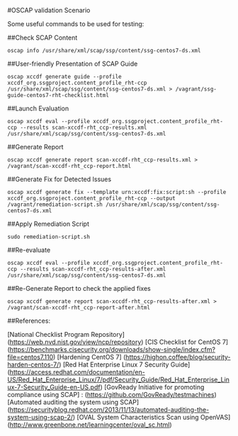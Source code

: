 #OSCAP validation Scenario

Some useful commands to be used for testing:

##Check SCAP Content

```Shell
oscap info /usr/share/xml/scap/ssp/content/ssg-centos7-ds.xml
```

##User-friendly Presentation of SCAP Guide
```Shell
oscap xccdf generate guide --profile xccdf_org.ssgproject.content_profile_rht-ccp /usr/share/xml/scap/ssg/content/ssg-centos7-ds.xml > /vagrant/ssg-guide-centos7-rht-checklist.html
```

##Launch Evaluation 
```Shell
oscap xccdf eval --profile xccdf_org.ssgproject.content_profile_rht-ccp --results scan-xccdf-rht_ccp-results.xml /usr/share/xml/scap/ssg/content/ssg-centos7-ds.xml
```


##Generate Report
```Shell
oscap xccdf generate report scan-xccdf-rht_ccp-results.xml > /vagrant/scan-xccdf-rht_ccp-report.html
```
##Generate Fix for Detected Issues
```Shell
oscap xccdf generate fix --template urn:xccdf:fix:script:sh --profile xccdf_org.ssgproject.content_profile_rht-ccp --output /vagrant/remediation-script.sh /usr/share/xml/scap/ssg/content/ssg-centos7-ds.xml
```
##Apply Remediation Script
```Shell
sudo remediation-script.sh
```
##Re-evaluate
```Shell
oscap xccdf eval --profile xccdf_org.ssgproject.content_profile_rht-ccp --results scan-xccdf-rht_ccp-results-after.xml /usr/share/xml/scap/ssg/content/ssg-centos7-ds.xml
```
##Re-Generate Report to check the applied fixes
```Shell
oscap xccdf generate report scan-xccdf-rht_ccp-results-after.xml > /vagrant/scan-xccdf-rht_ccp-report-after.html
```


##References:

[National Checklist Program Repository] (https://web.nvd.nist.gov/view/ncp/repository)
[CIS Checklist for CentOS 7] (https://benchmarks.cisecurity.org/downloads/show-single/index.cfm?file=centos7.110)
[Hardening CentOS 7] (https://highon.coffee/blog/security-harden-centos-7/)
[Red Hat Enterprise Linux 7 Security Guide] (https://access.redhat.com/documentation/en-US/Red_Hat_Enterprise_Linux/7/pdf/Security_Guide/Red_Hat_Enterprise_Linux-7-Security_Guide-en-US.pdf)
[GovReady Initiative for promoting compliance using SCAP] : (https://github.com/GovReady/testmachines)
[Automated auditing the system using SCAP] (https://securityblog.redhat.com/2013/11/13/automated-auditing-the-system-using-scap-2/)
[OVAL System Characteristics Scan using OpenVAS] (http://www.greenbone.net/learningcenter/oval_sc.html)

